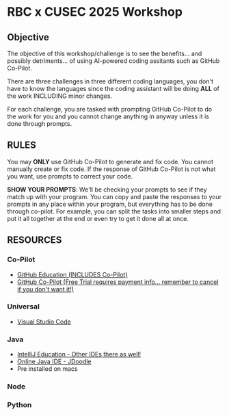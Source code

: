 # RBC x CUSEC 2025 Workshop

## Objective

The objective of this workshop/challenge is to see the benefits... and possibly detriments... of using AI-powered coding assitants such as GitHub Co-Pilot. 

There are three challenges in three different coding languages, you don't have to know the languages since the coding assistant will be doing **ALL** of the work INCLUDING minor changes. 

For each challenge, you are tasked with prompting GitHub Co-Pilot to do the work for you and you cannot change anything in anyway unless it is done through prompts.

## RULES

You may **ONLY** use GitHub Co-Pilot to generate and fix code. You cannot manually create or fix code. If the response of GitHub Co-Pilot is not what you want, use prompts to correct your code.

**SHOW YOUR PROMPTS**: We'll be checking your prompts to see if they match up with your program. You can copy and paste the responses to your prompts in any place within your program, but everything has to be done through co-pilot. For example, you can split the tasks into smaller steps and put it all together at the end or even try to get it done all at once.

## RESOURCES

### Co-Pilot
- [GitHub Education (INCLUDES Co-Pilot)](https://github.com/education/students)
- [GitHub Co-Pilot (Free Trial requires payment info... remember to cancel if you don't want it!)](https://github.com/features/copilot)

### Universal
- [Visual Studio Code](https://code.visualstudio.com/)

### Java
- [IntelliJ Education - Other IDEs there as well!](https://www.jetbrains.com/community/education/#students/)
- [Online Java IDE - JDoodle](https://www.jdoodle.com/online-java-compiler-ide)
- Pre installed on macs

### Node

### Python
